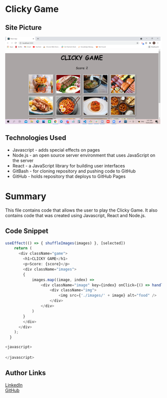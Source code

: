 # Clicky Game

## Site Picture
![Site](clicky_game.png)

## Technologies Used
- Javascript - adds special effects on pages
- Node.js - an open source server environment that uses JavaScript on the server
- React - a JavaScript library for building user interfaces
- GitBash - for cloning repository and pushing code to GitHub
- GitHub - holds repository that deploys to GitHub Pages

# Summary
This file contains code that allows the user to play the Clicky Game. It also contains code that was created using Javascript, React and Node.js. 

## Code Snippet
```javascript
useEffect(() => { shuffleImages(images) }, [selected])
    return (
      <div className="game">
        <h1>CLICKY GAME</h1> 
        <p>Score: {score}</p>
        <div className="images">
        {
            images.map((image, index) => 
                <div className="image" key={index} onClick={() => handleChanges(image)}>
                    <div className="img">
                        <img src={'./images/' + image} alt="food" />
                    </div>
                </div>
            )
        }
        </div>
      </div>
    );
  }
  ```

```javascript
<javascript>

</javascript>
```

## Author Links 
[LinkedIn](https://www.linkedin.com/in/rosario-miranda-b81170132/)<br />
[GitHub](https://github.com/rtmiranda18)

